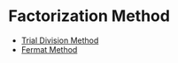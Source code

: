 # Factorization Method
- [Trial Division Method](https://github.com/X-Vector/factorization/blob/master/Trial-Division-Method.md)
- [Fermat Method](https://github.com/X-Vector/factorization/blob/master/Fermat-Method.md)

